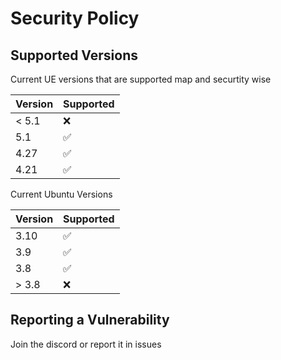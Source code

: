 # Security Policy

## Supported Versions

Current UE versions that are supported map and securtity wise

| Version | Supported          |
| ------- | ------------------ |
| < 5.1   | :x:                |
| 5.1     | :white_check_mark: |
| 4.27    | :white_check_mark: |
| 4.21    | :white_check_mark: |






Current Ubuntu Versions

| Version | Supported          |
| ------- | ------------------ |
| 3.10    | :white_check_mark: |
| 3.9     | :white_check_mark: |
| 3.8     | :white_check_mark: |
| > 3.8   | :x: |

## Reporting a Vulnerability

Join the discord or report it in issues
